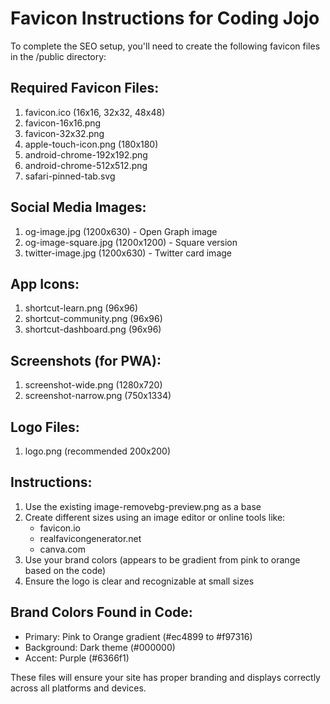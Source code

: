 # Favicon Instructions for Coding Jojo

To complete the SEO setup, you'll need to create the following favicon files in the /public directory:

## Required Favicon Files:
1. favicon.ico (16x16, 32x32, 48x48)
2. favicon-16x16.png
3. favicon-32x32.png
4. apple-touch-icon.png (180x180)
5. android-chrome-192x192.png
6. android-chrome-512x512.png
7. safari-pinned-tab.svg

## Social Media Images:
1. og-image.jpg (1200x630) - Open Graph image
2. og-image-square.jpg (1200x1200) - Square version
3. twitter-image.jpg (1200x630) - Twitter card image

## App Icons:
1. shortcut-learn.png (96x96)
2. shortcut-community.png (96x96) 
3. shortcut-dashboard.png (96x96)

## Screenshots (for PWA):
1. screenshot-wide.png (1280x720)
2. screenshot-narrow.png (750x1334)

## Logo Files:
1. logo.png (recommended 200x200)

## Instructions:
1. Use the existing image-removebg-preview.png as a base
2. Create different sizes using an image editor or online tools like:
   - favicon.io
   - realfavicongenerator.net
   - canva.com
3. Use your brand colors (appears to be gradient from pink to orange based on the code)
4. Ensure the logo is clear and recognizable at small sizes

## Brand Colors Found in Code:
- Primary: Pink to Orange gradient (#ec4899 to #f97316)
- Background: Dark theme (#000000)
- Accent: Purple (#6366f1)

These files will ensure your site has proper branding and displays correctly across all platforms and devices.

